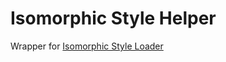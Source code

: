 # Isomorphic Style Helper

Wrapper for [Isomorphic Style Loader](https://github.com/kriasoft/isomorphic-style-loader)
